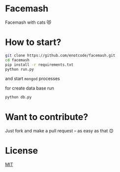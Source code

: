 # Facemash

Facemash with cats 😻

# How to start?

```sh
git clone https://github.com/enotcode/facemash.git
cd facemash
pip install -r requirements.txt
python run.py
```
and start `mongod` processes

for create data base run

```sh
python db.py
```

# Want to contribute?

Just fork and make a pull request – as easy as that 😊

# License

[MIT](/LICENSE/)
